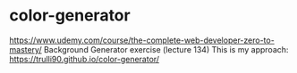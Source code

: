 # color-generator

https://www.udemy.com/course/the-complete-web-developer-zero-to-mastery/
Background Generator exercise (lecture 134)
This is my approach: https://trulli90.github.io/color-generator/
